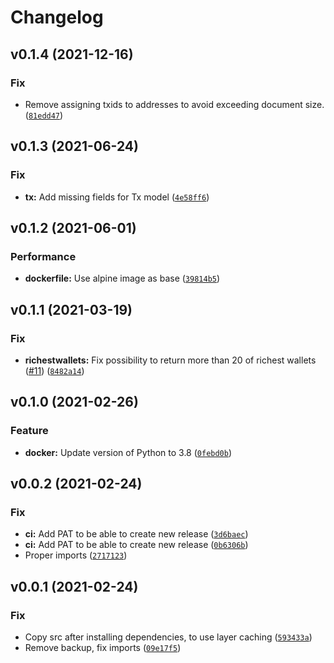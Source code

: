 # Changelog

<!--next-version-placeholder-->

## v0.1.4 (2021-12-16)
### Fix
* Remove assigning txids to addresses to avoid exceeding document size. ([`81edd47`](https://github.com/bitcoinvault/api/commit/81edd479c0205b0996e8f0318bb34db2326f1e7d))

## v0.1.3 (2021-06-24)
### Fix
* **tx:** Add missing fields for Tx model ([`4e58ff6`](https://github.com/bitcoinvault/api/commit/4e58ff6a86960bc08a78a3e8f9f0edef570355d7))

## v0.1.2 (2021-06-01)
### Performance
* **dockerfile:** Use alpine image as base ([`39814b5`](https://github.com/bitcoinvault/api/commit/39814b5c5a87c28c196c2bd88b07313f819388d8))

## v0.1.1 (2021-03-19)
### Fix
* **richestwallets:** Fix possibility to return more than 20 of richest wallets ([#11](https://github.com/bitcoinvault/api/issues/11)) ([`8482a14`](https://github.com/bitcoinvault/api/commit/8482a146321f405a10b05fb923433f8be8873004))

## v0.1.0 (2021-02-26)
### Feature
* **docker:** Update version of Python to 3.8 ([`0febd0b`](https://github.com/bitcoinvault/api/commit/0febd0b0cb3c76b35145b4043db3557d3b51387d))

## v0.0.2 (2021-02-24)
### Fix
* **ci:** Add PAT to be able to create new release ([`3d6baec`](https://github.com/bitcoinvault/api/commit/3d6baecc49248e914fcb4c631c2dc3c51f3386a7))
* **ci:** Add PAT to be able to create new release ([`0b6306b`](https://github.com/bitcoinvault/api/commit/0b6306b38fc4dad5df2b98efcb81b81a21fff439))
* Proper imports ([`2717123`](https://github.com/bitcoinvault/api/commit/2717123705f38571d589b2a6ed94301db2d0356c))

## v0.0.1 (2021-02-24)
### Fix
* Copy src after installing dependencies, to use layer caching ([`593433a`](https://github.com/bitcoinvault/api/commit/593433a9f14f4b09635c7e76faa7db0d54cd9a80))
* Remove backup, fix imports ([`09e17f5`](https://github.com/bitcoinvault/api/commit/09e17f517078f1caaafd4a3e53430aab9a27356a))
